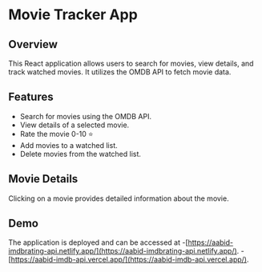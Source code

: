 # Movie Tracker App

## Overview

This React application allows users to search for movies, view details, and track watched movies. It utilizes the OMDB API to fetch movie data.

## Features

- Search for movies using the OMDB API.
- View details of a selected movie.
- Rate the movie 0-10 ⭐
- Add movies to a watched list.
- Delete movies from the watched list.

## Movie Details

Clicking on a movie provides detailed information about the movie.

## Demo

The application is deployed and can be accessed at 
-[https://aabid-imdbrating-api.netlify.app/](https://aabid-imdbrating-api.netlify.app/).
-[https://aabid-imdb-api.vercel.app/](https://aabid-imdb-api.vercel.app/).
